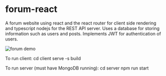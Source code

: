 # forum-react
A forum website using react and the react router for client side rendering and typescript nodejs for the REST API server. Uses a database for storing information such as users and posts. Implements JWT for authentication of users.

![forum demo](https://user-images.githubusercontent.com/112262472/192147016-5ddac42f-ec79-4b16-9fa8-b9096fbdf588.PNG)

To run client:
cd client
serve -s build

To run server (must have MongoDB running):
cd server
npm run start
